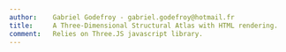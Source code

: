 ```yaml
---
author:    Gabriel Godefroy - gabriel.godefroy@hotmail.fr
title:     A Three-Dimensional Structural Atlas with HTML rendering.
comment:   Relies on Three.JS javascript library.
---
```

